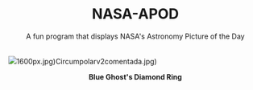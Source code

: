 <div align="center">
  <h1>
    NASA-APOD
  </h1>
</div>
  
<div align="center">
  A fun program that displays NASA's Astronomy Picture of the Day
</div>

<br>

![](https://apod.nasa.gov/apod/image/2503/eclipse-shot-from-blue-ghost-mission-1.jpg)1600px.jpg)Circumpolarv2comentada.jpg)

<p align = "center">
  <b>Blue Ghost's Diamond Ring</b>
</p>
